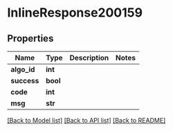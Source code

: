 # InlineResponse200159

## Properties
Name | Type | Description | Notes
------------ | ------------- | ------------- | -------------
**algo_id** | **int** |  | 
**success** | **bool** |  | 
**code** | **int** |  | 
**msg** | **str** |  | 

[[Back to Model list]](../README.md#documentation-for-models) [[Back to API list]](../README.md#documentation-for-api-endpoints) [[Back to README]](../README.md)

